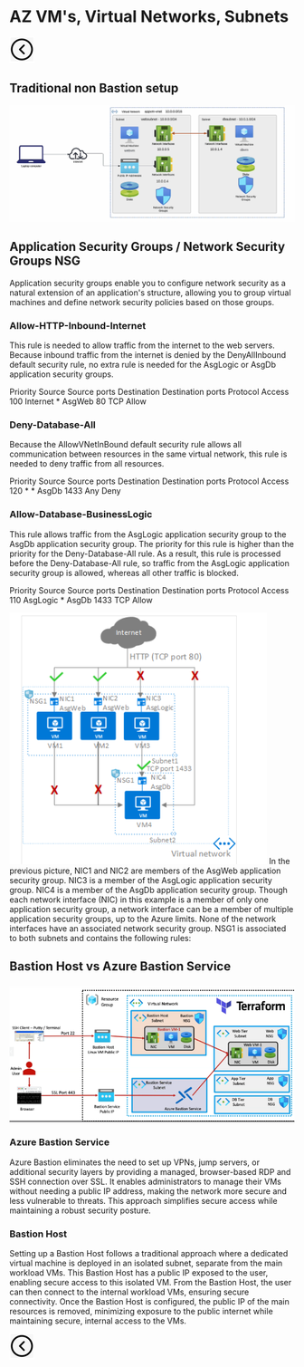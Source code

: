 # AZ VM's, Virtual Networks, Subnets
[<img src="../images/back.png">](../README.md)

## Traditional non Bastion setup

<img title="Subnet segregation and Multiple Network Interfaces" alt="Alt text" src="images/multiple-nic.png">

## Application Security Groups / Network Security Groups NSG
Application security groups enable you to configure network security as a natural extension of an application's structure, allowing you to group virtual machines and define network security policies based on those groups.

### Allow-HTTP-Inbound-Internet
This rule is needed to allow traffic from the internet to the web servers. Because inbound traffic from the internet is denied by the DenyAllInbound default security rule, no extra rule is needed for the AsgLogic or AsgDb application security groups.

Priority	Source	Source ports	Destination	Destination ports	Protocol	Access
100	Internet	*	AsgWeb	80	TCP	Allow

### Deny-Database-All
Because the AllowVNetInBound default security rule allows all communication between resources in the same virtual network, this rule is needed to deny traffic from all resources.

Priority	Source	Source ports	Destination	Destination ports	Protocol	Access
120	*	*	AsgDb	1433	Any	Deny

### Allow-Database-BusinessLogic
This rule allows traffic from the AsgLogic application security group to the AsgDb application security group. The priority for this rule is higher than the priority for the Deny-Database-All rule. As a result, this rule is processed before the Deny-Database-All rule, so traffic from the AsgLogic application security group is allowed, whereas all other traffic is blocked.

Priority	Source	Source ports	Destination	Destination ports	Protocol	Access
110	AsgLogic	*	AsgDb	1433	TCP	Allow

<img title="Application Security Groups" alt="Alt text" src="images/nsg.png">
In the previous picture, NIC1 and NIC2 are members of the AsgWeb application security group. NIC3 is a member of the AsgLogic application security group. NIC4 is a member of the AsgDb application security group. Though each network interface (NIC) in this example is a member of only one application security group, a network interface can be a member of multiple application security groups, up to the Azure limits. None of the network interfaces have an associated network security group. NSG1 is associated to both subnets and contains the following rules:

## Bastion Host vs Azure Bastion Service

<img title="Bastion Host vs Azure Bastion Service" alt="Alt text" src="images/bastion.png">

### Azure Bastion Service
Azure Bastion eliminates the need to set up VPNs, jump servers, or additional security layers by providing a managed, browser-based RDP and SSH connection over SSL. It enables administrators to manage their VMs without needing a public IP address, making the network more secure and less vulnerable to threats. This approach simplifies secure access while maintaining a robust security posture.

### Bastion Host
Setting up a Bastion Host follows a traditional approach where a dedicated virtual machine is deployed in an isolated subnet, separate from the main workload VMs. This Bastion Host has a public IP exposed to the user, enabling secure access to this isolated VM. From the Bastion Host, the user can then connect to the internal workload VMs, ensuring secure connectivity. Once the Bastion Host is configured, the public IP of the main resources is removed, minimizing exposure to the public internet while maintaining secure, internal access to the VMs.


[<img src="../images/back.png">](../README.md)